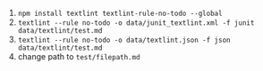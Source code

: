 1. `npm install textlint textlint-rule-no-todo --global`
1. `textlint --rule no-todo -o data/junit_textlint.xml -f junit data/textlint/test.md`
1. `textlint --rule no-todo -o data/textlint.json -f json data/textlint/test.md`
1. change path to `test/filepath.md`